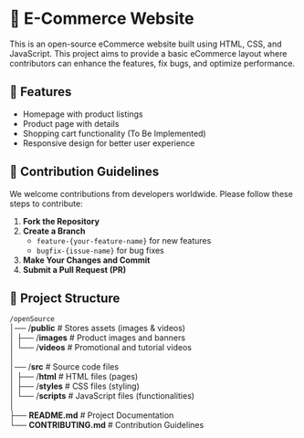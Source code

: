 
# 🛒 E-Commerce Website  

This is an open-source eCommerce website built using HTML, CSS, and JavaScript. This project aims to provide a basic eCommerce layout where contributors can enhance the features, fix bugs, and optimize performance.  

## 🌟 Features  
- Homepage with product listings  
- Product page with details  
- Shopping cart functionality (To Be Implemented)  
- Responsive design for better user experience  

## 🚀 Contribution Guidelines  
We welcome contributions from developers worldwide. Please follow these steps to contribute:  
1. **Fork the Repository**  
2. **Create a Branch**  
   - `feature-{your-feature-name}` for new features  
   - `bugfix-{issue-name}` for bug fixes  
3. **Make Your Changes and Commit**  
4. **Submit a Pull Request (PR)**  

## 📌 Project Structure  
```/openSource```<br>
│── /**public**  # Stores assets (images & videos) <br>
│ ├── /**images** # Product images and banners<br>
│ └── /**videos** # Promotional and tutorial videos<br>
│<br>
│── /**src** # Source code files<br>
│ ├── /**html** # HTML files (pages)<br>
│ ├── /**styles** # CSS files (styling)<br>
│ └── /**scripts** # JavaScript files (functionalities)<br>
│<br>
├── **README.md** # Project Documentation<br>
└── **CONTRIBUTING.md** # Contribution Guidelines<br>
